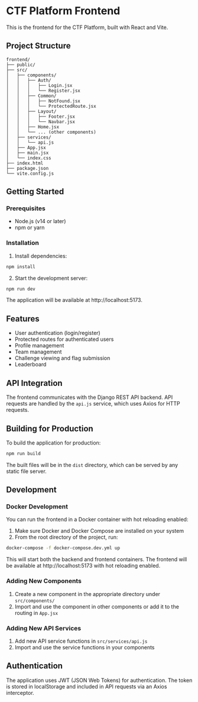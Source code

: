 # CTF Platform Frontend

This is the frontend for the CTF Platform, built with React and Vite.

## Project Structure

```
frontend/
├── public/
├── src/
│   ├── components/
│   │   ├── Auth/
│   │   │   ├── Login.jsx
│   │   │   └── Register.jsx
│   │   ├── Common/
│   │   │   ├── NotFound.jsx
│   │   │   └── ProtectedRoute.jsx
│   │   ├── Layout/
│   │   │   ├── Footer.jsx
│   │   │   └── Navbar.jsx
│   │   ├── Home.jsx
│   │   └── ... (other components)
│   ├── services/
│   │   └── api.js
│   ├── App.jsx
│   ├── main.jsx
│   └── index.css
├── index.html
├── package.json
└── vite.config.js
```

## Getting Started

### Prerequisites

- Node.js (v14 or later)
- npm or yarn

### Installation

1. Install dependencies:

```bash
npm install
```

2. Start the development server:

```bash
npm run dev
```

The application will be available at http://localhost:5173.

## Features

- User authentication (login/register)
- Protected routes for authenticated users
- Profile management
- Team management
- Challenge viewing and flag submission
- Leaderboard

## API Integration

The frontend communicates with the Django REST API backend. API requests are handled by the `api.js` service, which uses Axios for HTTP requests.

## Building for Production

To build the application for production:

```bash
npm run build
```

The built files will be in the `dist` directory, which can be served by any static file server.

## Development

### Docker Development

You can run the frontend in a Docker container with hot reloading enabled:

1. Make sure Docker and Docker Compose are installed on your system
2. From the root directory of the project, run:

```bash
docker-compose -f docker-compose.dev.yml up
```

This will start both the backend and frontend containers. The frontend will be available at http://localhost:5173 with hot reloading enabled.

### Adding New Components

1. Create a new component in the appropriate directory under `src/components/`
2. Import and use the component in other components or add it to the routing in `App.jsx`

### Adding New API Services

1. Add new API service functions in `src/services/api.js`
2. Import and use the service functions in your components

## Authentication

The application uses JWT (JSON Web Tokens) for authentication. The token is stored in localStorage and included in API requests via an Axios interceptor.
